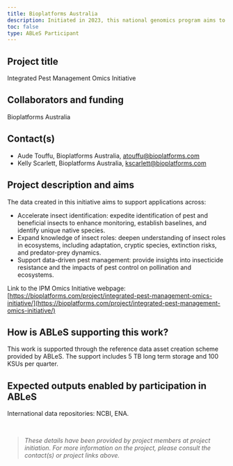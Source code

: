 ```yaml
---
title: Bioplatforms Australia
description: Initiated in 2023, this national genomics program aims to transform our understanding of Australia’s diverse insect populations and support data-informed integrated pest management (IPM) strategies. By generating omics data, the initiative will help sustainably manage insect pests, safeguard agriculture, and promote healthy ecosystems.
toc: false
type: ABLeS Participant
---
```


## Project title

Integrated Pest Management Omics Initiative

## Collaborators and funding

Bioplatforms Australia

## Contact(s)

-   Aude Touffu, Bioplatforms Australia, <atouffu@bioplatforms.com>
-   Kelly Scarlett, Bioplatforms Australia, <kscarlett@bioplatforms.com>

## Project description and aims

The data created in this initiative aims to support applications across:
- Accelerate insect identification: expedite identification of pest and beneficial insects to enhance monitoring, establish baselines, and identify unique native species.
- Expand knowledge of insect roles: deepen understanding of insect roles in ecosystems, including adaptation, cryptic species, extinction risks, and predator-prey dynamics.
- Support data-driven pest management: provide insights into insecticide resistance and the impacts of pest control on pollination and ecosystems.

Link to the IPM Omics Initiative webpage: [https://bioplatforms.com/project/integrated-pest-management-omics-initiative/](https://bioplatforms.com/project/integrated-pest-management-omics-initiative/)

## How is ABLeS supporting this work?

This work is supported through the reference data asset creation scheme provided by ABLeS. The support includes 5 TB long term storage and 100 KSUs per quarter.

## Expected outputs enabled by participation in ABLeS

International data repositories: NCBI, ENA.

<br/>

> _These details have been provided by project members at project initiation. For more information on the project, please consult the contact(s) or project links above._